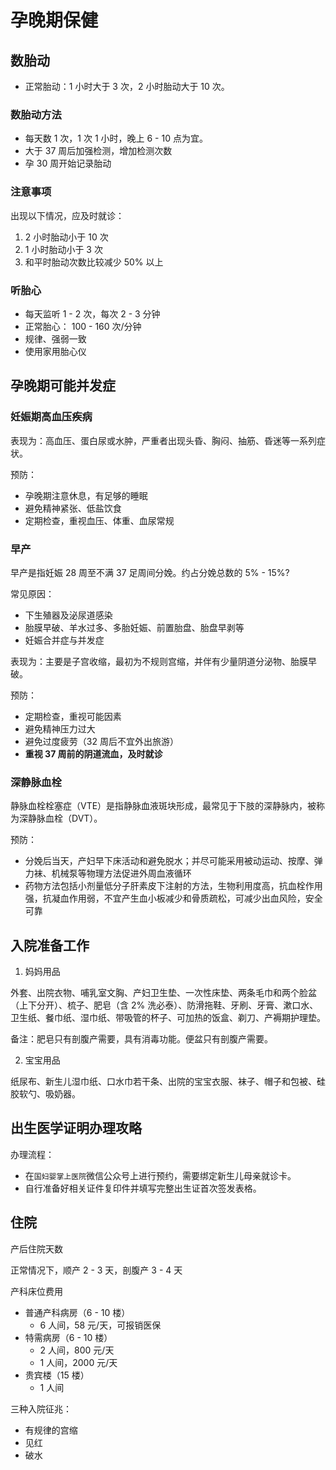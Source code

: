 # 孕晚期保健


## 数胎动

- 正常胎动：1 小时大于 3 次，2 小时胎动大于 10 次。

### 数胎动方法

- 每天数 1 次，1 次 1 小时，晚上 6 - 10 点为宜。
- 大于 37 周后加强检测，增加检测次数
- 孕 30 周开始记录胎动

### 注意事项

出现以下情况，应及时就诊：

1. 2 小时胎动小于 10 次
2. 1 小时胎动小于 3 次
3. 和平时胎动次数比较减少 50% 以上

### 听胎心

- 每天监听 1 - 2 次，每次 2 - 3 分钟
- 正常胎心： 100 - 160 次/分钟
- 规律、强弱一致
- 使用家用胎心仪

## 孕晚期可能并发症

### 妊娠期高血压疾病

表现为：高血压、蛋白尿或水肿，严重者出现头昏、胸闷、抽筋、昏迷等一系列症状。

预防：
- 孕晚期注意休息，有足够的睡眠
- 避免精神紧张、低盐饮食
- 定期检查，重视血压、体重、血尿常规

### 早产

早产是指妊娠 28 周至不满 37 足周间分娩。约占分娩总数的 5% - 15%?

常见原因：
- 下生殖器及泌尿道感染
- 胎膜早破、羊水过多、多胎妊娠、前置胎盘、胎盘早剥等
- 妊娠合并症与并发症

表现为：主要是子宫收缩，最初为不规则宫缩，并伴有少量阴道分泌物、胎膜早破。

预防：
- 定期检查，重视可能因素
- 避免精神压力过大
- 避免过度疲劳（32 周后不宜外出旅游）
- **重视 37 周前的阴道流血，及时就诊**

### 深静脉血栓

静脉血栓栓塞症（VTE）是指静脉血液斑块形成，最常见于下肢的深静脉内，被称为深静脉血栓（DVT）。

预防：
- 分娩后当天，产妇早下床活动和避免脱水；并尽可能采用被动运动、按摩、弹力袜、机械泵等物理方法促进外周血液循环
- 药物方法包括小剂量低分子肝素皮下注射的方法，生物利用度高，抗血栓作用强，抗凝血作用弱，不宜产生血小板减少和骨质疏松，可减少出血风险，安全可靠

## 入院准备工作

1. 妈妈用品

外套、出院衣物、哺乳室文胸、产妇卫生垫、一次性床垫、两条毛巾和两个脸盆（上下分开）、梳子、肥皂（含 2% 洗必泰）、防滑拖鞋、牙刷、牙膏、漱口水、卫生纸、餐巾纸、湿巾纸、带吸管的杯子、可加热的饭盒、剃刀、产褥期护理垫。

备注：肥皂只有剖腹产需要，具有消毒功能。便盆只有剖腹产需要。

2. 宝宝用品

纸尿布、新生儿湿巾纸、口水巾若干条、出院的宝宝衣服、袜子、帽子和包被、硅胶软勺、吸奶器。

## 出生医学证明办理攻略

办理流程：
- 在`国妇婴掌上医院`微信公众号上进行预约，需要绑定新生儿母亲就诊卡。
- 自行准备好相关证件复印件并填写完整出生证首次签发表格。

## 住院

产后住院天数

正常情况下，顺产 2 - 3 天，剖腹产 3 - 4 天

产科床位费用

- 普通产科病房（6 - 10 楼）
    - 6 人间，58 元/天，可报销医保
- 特需病房（6 - 10 楼）
    - 2 人间，800 元/天
    - 1 人间，2000 元/天
- 贵宾楼（15 楼）
    - 1 人间

三种入院征兆：
- 有规律的宫缩
- 见红
- 破水


